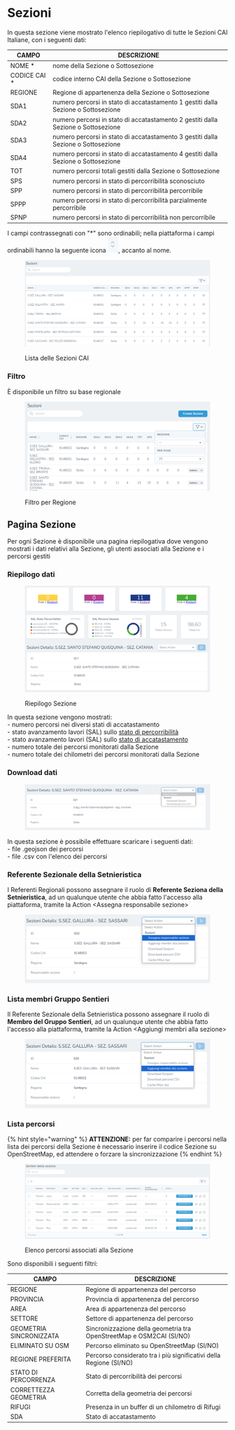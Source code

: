 # Sezioni

In questa sezione viene mostrato l'elenco riepilogativo di tutte le Sezioni CAI Italiane, con i seguenti dati:

| CAMPO         | DESCRIZIONE                                                                       |
| ------------- | --------------------------------------------------------------------------------- |
| NOME \*       | nome della Sezione o Sottosezione                                                 |
| CODICE CAI \* | codice interno CAI della Sezione o Sottosezione                                   |
| REGIONE       | Regione di appartenenza della Sezione o Sottosezione                              |
| SDA1          | numero percorsi in stato di accatastamento 1 gestiti dalla Sezione o Sottosezione |
| SDA2          | numero percorsi in stato di accatastamento 2 gestiti dalla Sezione o Sottosezione |
| SDA3          | numero percorsi in stato di accatastamento 3 gestiti dalla Sezione o Sottosezione |
| SDA4          | numero percorsi in stato di accatastamento 4 gestiti dalla Sezione o Sottosezione |
| TOT           | numero percorsi totali gestiti dalla Sezione o Sottosezione                       |
| SPS           | numero percorsi in stato di percorribilità sconosciuto                            |
| SPP           | numero percorsi in stato di percorribilità percorribile                           |
| SPPP          | numero percorsi in stato di percorribilità parzialmente percorribile              |
| SPNP          | numero percorsi in stato di percorribilità non percorribile                       |

I campi contrassegnati con "\*" sono ordinabili; nella piattaforma i campi ordinabili hanno la seguente icona ![](<../../../.gitbook/assets/image (79).png>), accanto al nome.

<figure><img src="../../../.gitbook/assets/image (40).png" alt=""><figcaption><p>Lista delle Sezioni CAI</p></figcaption></figure>

### Filtro

È disponibile un filtro su base regionale

<figure><img src="../../../.gitbook/assets/image (21).png" alt=""><figcaption><p>Filtro per Regione</p></figcaption></figure>

## Pagina Sezione

Per ogni Sezione è disponibile una pagina riepilogativa dove vengono mostrati i dati relativi alla Sezione, gli utenti associati alla Sezione e i percorsi gestiti

### Riepilogo dati

<figure><img src="../../../.gitbook/assets/image (120).png" alt=""><figcaption><p>Riepilogo Sezione</p></figcaption></figure>

In questa sezione vengono mostrati:\
\- numero percorsi nei diversi stati di accatastamento\
\- stato avanzamento lavori (SAL) sullo [stato di percorribilità](../../../piattaforma/definizioni/stato-di-percorribilita.md)\
\- stato avanzamento lavori (SAL) sullo [stato di accatastamento](../../../piattaforma/definizioni/stato-di-accatastamento.md)\
\- numero totale dei percorsi monitorati dalla Sezione\
\- numero totale dei chilometri dei percorsi monitorati dalla Sezione

### Download dati

<figure><img src="../../../.gitbook/assets/image (110).png" alt=""><figcaption></figcaption></figure>

In questa sezione è possibile effettuare scaricare i seguenti dati:\
\- file .geojson dei percorsi\
\- file .csv con l'elenco dei percorsi

### Referente Sezionale della Setnieristica

I Referenti Regionali possono assegnare il ruolo di **Referente Seziona della Setnieristica**, ad un qualunque utente che abbia fatto l'accesso alla piattaforma, tramite la Action \<Assegna responsabile sezione>

<figure><img src="../../../.gitbook/assets/image.png" alt=""><figcaption></figcaption></figure>

### Lista membri Gruppo Sentieri

Il Referente Sezionale della Setnieristica possono assegnare il ruolo di **Membro del Gruppo Sentieri**, ad un qualunque utente che abbia fatto l'accesso alla piattaforma, tramite la Action \<Aggiungi membri alla sezione>

<figure><img src="../../../.gitbook/assets/image (2).png" alt=""><figcaption></figcaption></figure>

### Lista percorsi

{% hint style="warning" %}
**ATTENZIONE:** per far comparire i percorsi nella lista dei percorsi della Sezione è necessario inserire il codice Sezione su OpenStreetMap, ed attendere o forzare la sincronizzazione
{% endhint %}

<figure><img src="../../../.gitbook/assets/image (94).png" alt=""><figcaption><p>Elenco percorsi associati alla Sezione</p></figcaption></figure>

Sono disponibili i seguenti filtri:

| CAMPO                   | DESCRIZIONE                                                           |
| ----------------------- | --------------------------------------------------------------------- |
| REGIONE                 | Regione di appartenenza del percorso                                  |
| PROVINCIA               | Provincia di appartenenza del percorso                                |
| AREA                    | Area di appartenenza del percorso                                     |
| SETTORE                 | Settore di appartenenza del percorso                                  |
| GEOMETRIA SINCRONIZZATA | Sincronizzazione della geometria tra OpenStreetMap e OSM2CAI  (SI/NO) |
| ELIMINATO SU OSM        | Percorso eliminato su OpenStreetMap (SI/NO)                           |
| REGIONE PREFERITA       | Percorso considerato tra i più significativi della Regione (SI/NO)    |
| STATO DI PERCORRENZA    | Stato di percorribilità dei percorsi                                  |
| CORRETTEZZA GEOMETRIA   | Corretta della geometria dei percorsi                                 |
| RIFUGI                  | Presenza in un buffer di un chilometro di Rifugi                      |
| SDA                     | Stato di accatastamento                                               |

